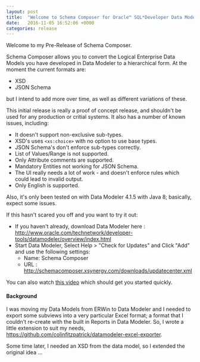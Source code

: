 ```yaml
---
layout: post
title:  "Welcome to Schema Composer for Oracle™ SQL*Developer Data Modeler"
date:   2016-11-05 16:52:06 +0000
categories: release
---
```


Welcome to my Pre-Release of Schema Composer.

Schema Composer allows you to convert the Logical Enterprise Data Models you have developed in Data Modeler to a hierarchical form.  At the moment the current formats are:
- XSD
- JSON Schema
  
but I intend to add more over time, as well as different variations of these.

This initial release is really a proof of concept release, and shouldn't be used for any production or critial systems.  It also has a number of known issues, including:
- It doesn't support non-exclusive sub-types.
- XSD's uses `<xs:choice>` with no option to use base types.
- JSON Schema's don't enforce sub-types correctly.
- List of Values/Range is not supported.
- Only Attribute comments are supported.
- Mandatory Entities not working for JSON Schema.
- The UI really needs a lot of work - and doesn't enforce rules which could lead to invalid output.
- Only English is supported.

Also, it's only been tested on with Data Modeler 4.1.5 with Java 8; basically, expect some issues.

If this hasn't scared you off and you want to try it out:

- If you haven't already, download Data Modeler here : <http://www.oracle.com/technetwork/developer-tools/datamodeler/overview/index.html>
- Start Data Modeler, Select Help &gt; "Check for Updates" and Click "Add" and use the following settings:
	- Name: Schema Composer
	- URL : http://schemacomposer.xsynergy.com/downloads/updatecenter.xml


You can also watch [this video](/assets/introduction.mp4) which should get you started quickly.

#### Background

I was moving my Data Models from ERWin to Data Modeler and I needed to export some subviews into a very particular Excel format; a format that I couldn't re-create with the built in Reports in Data Modeler. So, I wrote a little extension to suit my needs, <https://github.com/colinfitzpatrick/datamodeler-excel-exporter>.

Some time later, I needed an XSD from the data model, so I extended the original idea ...   


